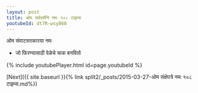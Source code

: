 ```yaml
---
layout: post
title: ओम सर्वदर्शीने नमः १०८ टाइम्स
youtubeId: dt7R-wsy860
---
```

 
 
 ओम संवाटसरकारया नमः  
 
 -  जो फिरण्यासाठी वेळेचे चाक बनवितो 
 
  
 
  
 
 
 
 
 
 


{% include youtubePlayer.html id=page.youtubeId %}
 
[Next]({{ site.baseurl }}{% link  split2/_posts/2015-03-27-ओम संक्षेपत्रे नमः १०८ टाइम्स.md%})
 
